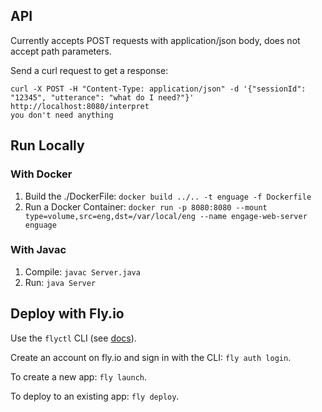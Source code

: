 ## API

Currently accepts POST requests with application/json body, does not accept path parameters.

Send a curl request to get a response:

```
curl -X POST -H "Content-Type: application/json" -d '{"sessionId": "12345", "utterance": "what do I need?"}' http://localhost:8080/interpret
you don't need anything
```

## Run Locally

### With Docker

1. Build the ./DockerFile: `docker build ../.. -t enguage -f Dockerfile`
2. Run a Docker Container: `docker run -p 8080:8080 --mount type=volume,src=eng,dst=/var/local/eng --name engage-web-server enguage`

### With Javac

1. Compile: `javac Server.java`
2. Run: `java Server`

## Deploy with Fly.io

Use the `flyctl` CLI (see [docs](https://fly.io/docs/speedrun/)).

Create an account on fly.io and sign in with the CLI: `fly auth login`.

To create a new app: `fly launch`.

To deploy to an existing app: `fly deploy`.
